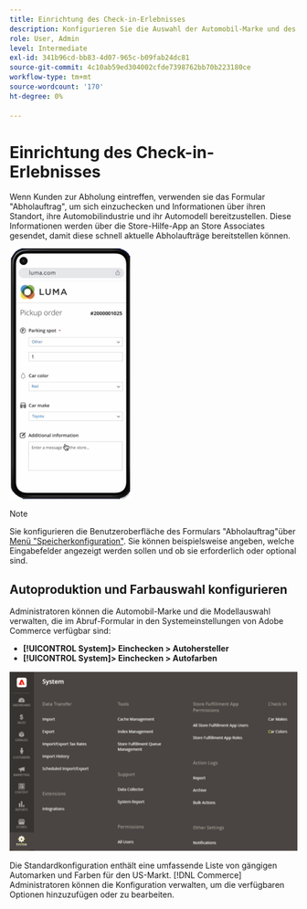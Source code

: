```yaml
---
title: Einrichtung des Check-in-Erlebnisses
description: Konfigurieren Sie die Auswahl der Automobil-Marke und des Modells], die verfügbar sind, um Kunden beim Ausfüllen des Formulars für die Abholbestellung zu unterstützen.
role: User, Admin
level: Intermediate
exl-id: 341b96cd-bb83-4d07-965c-b09fab24dc81
source-git-commit: 4c10ab59ed304002cfde7398762bb70b223180ce
workflow-type: tm+mt
source-wordcount: '170'
ht-degree: 0%

---
```


# Einrichtung des Check-in-Erlebnisses

Wenn Kunden zur Abholung eintreffen, verwenden sie das Formular &quot;Abholauftrag&quot;, um sich einzuchecken und Informationen über ihren Standort, ihre Automobilindustrie und ihr Automodell bereitzustellen. Diese Informationen werden über die Store-Hilfe-App an Store Associates gesendet, damit diese schnell aktuelle Abholaufträge bereitstellen können.

![[!DNL Check-In Experience Car Make] und [!DNL Model] Einstellungen für die Cursor-Auswahl](assets/checkin-system-settings-car-options.png)

>[!NOTE]
>
>Sie konfigurieren die Benutzeroberfläche des Formulars &quot;Abholauftrag&quot;über [Menü &quot;Speicherkonfiguration&quot;](merchant-store-configuration.md#configure-check-in-experience-interface-options). Sie können beispielsweise angeben, welche Eingabefelder angezeigt werden sollen und ob sie erforderlich oder optional sind.


## Autoproduktion und Farbauswahl konfigurieren

Administratoren können die Automobil-Marke und die Modellauswahl verwalten, die im Abruf-Formular in den Systemeinstellungen von Adobe Commerce verfügbar sind:

- **[!UICONTROL System]> Einchecken > Autohersteller**
- **[!UICONTROL System]> Einchecken > Autofarben**

![[!DNL Check-In Experience system configuration for curbside pickup]](assets/check-in-experience-system-config.png)

Die Standardkonfiguration enthält eine umfassende Liste von gängigen Automarken und Farben für den US-Markt. [!DNL Commerce] Administratoren können die Konfiguration verwalten, um die verfügbaren Optionen hinzuzufügen oder zu bearbeiten.
